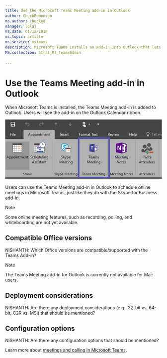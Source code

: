 ```yaml
---
title: Use the Microsoft Teams Meeting add-in in Outlook
author: ChuckEdmonson
ms.author: chucked
manager: lolaj
ms.date: 01/12/2018
ms.topic: article
ms.service: msteams
description: Microsoft Teams installs an add-in into Outlook that lets users schedule a Teams meeting from Outlook.
MS.collection: Strat_MT_TeamsAdmin

---
```


Use the Teams Meeting add-in in Outlook
=======================================

When Microsoft Teams is installed, the Teams Meeting add-in is added to Outlook. Users will see the add-in on the Outlook Calendar ribbon. 

![Screenshot of Teams add-in on Outlook ribbon.](media/Teams-add-in-for-Outlook.png)

Users can use the Teams Meeting add-in in Outlook to schedule online meetings in Microsoft Teams, just like they do with the Skype for Business add-in. 

> [!NOTE]
> Some online meeting features, such as recording, polling, and whiteboarding are not yet available.

## Compatible Office versions

NISHANTH: Which Office versions are compatible/supported with the Teams Add-in?

> [!NOTE]
> The Teams Meeting add-in for Outlook is currently not available for Mac users.​

## Deployment considerations

NISHANTH: Are there any deployment considerations (e.g., 32-bit vs. 64-bit, C2R vs. MSI) that should be mentioned?

## Configuration options

NISHANTH: Are there any configuration options that should be mentioned?

Learn more about [meetings and calling in Microsoft Teams](https://support.office.com/en-us/article/Meetings-and-calls-d92432d5-dd0f-4d17-8f69-06096b6b48a8?ui=en-US&rs=en-US&ad=US).

